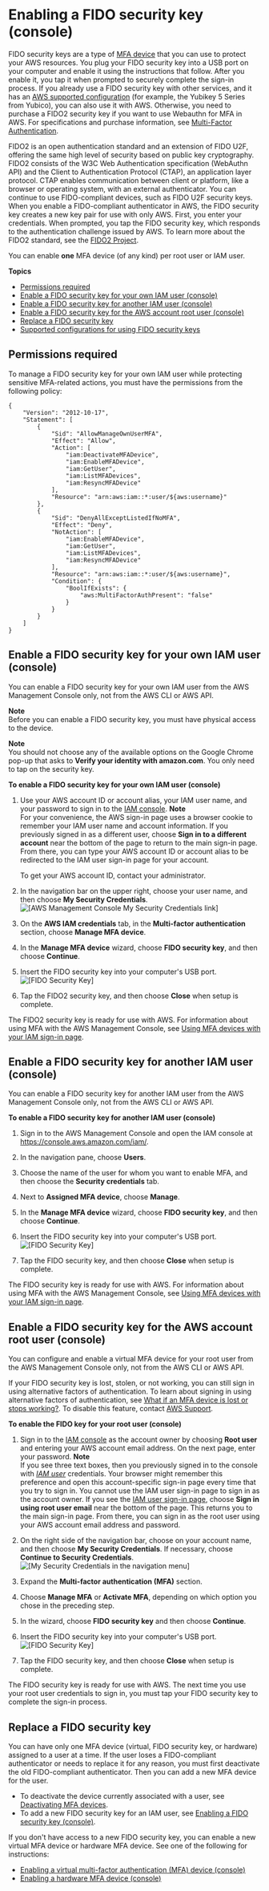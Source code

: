 # Enabling a FIDO security key \(console\)<a name="id_credentials_mfa_enable_fido"></a>

FIDO security keys are a type of [MFA device](id_credentials_mfa.md) that you can use to protect your AWS resources\. You plug your FIDO security key into a USB port on your computer and enable it using the instructions that follow\. After you enable it, you tap it when prompted to securely complete the sign\-in process\. If you already use a FIDO security key with other services, and it has an [AWS supported configuration](id_credentials_mfa_fido_supported_configurations.md) \(for example, the Yubikey 5 Series from Yubico\), you can also use it with AWS\. Otherwise, you need to purchase a FIDO2 security key if you want to use Webauthn for MFA in AWS\. For specifications and purchase information, see [Multi\-Factor Authentication](http://aws.amazon.com/iam/details/mfa/)\.

FIDO2 is an open authentication standard and an extension of FIDO U2F, offering the same high level of security based on public key cryptography\. FIDO2 consists of the W3C Web Authentication specification \(WebAuthn API\) and the Client to Authentication Protocol \(CTAP\), an application layer protocol\. CTAP enables communication between client or platform, like a browser or operating system, with an external authenticator\. You can continue to use FIDO\-compliant devices, such as FIDO U2F security keys\. When you enable a FIDO\-compliant authenticator in AWS, the FIDO security key creates a new key pair for use with only AWS\. First, you enter your credentials\. When prompted, you tap the FIDO security key, which responds to the authentication challenge issued by AWS\. To learn more about the FIDO2 standard, see the [FIDO2 Project](https://en.wikipedia.org/wiki/FIDO2_Project)\.

You can enable **one** MFA device \(of any kind\) per root user or IAM user\. 

**Topics**
+ [Permissions required](#enable-fido-mfa-for-iam-user-permissions-required)
+ [Enable a FIDO security key for your own IAM user \(console\)](#enable-fido-mfa-for-own-iam-user)
+ [Enable a FIDO security key for another IAM user \(console\)](#enable-fido-mfa-for-iam-user)
+ [Enable a FIDO security key for the AWS account root user \(console\)](#enable-fido-mfa-for-root)
+ [Replace a FIDO security key](#replace-fido-mfa)
+ [Supported configurations for using FIDO security keys](id_credentials_mfa_fido_supported_configurations.md)

## Permissions required<a name="enable-fido-mfa-for-iam-user-permissions-required"></a>

To manage a FIDO security key for your own IAM user while protecting sensitive MFA\-related actions, you must have the permissions from the following policy:

```
{
    "Version": "2012-10-17",
    "Statement": [
        {
            "Sid": "AllowManageOwnUserMFA",
            "Effect": "Allow",
            "Action": [
                "iam:DeactivateMFADevice",
                "iam:EnableMFADevice",
                "iam:GetUser",
                "iam:ListMFADevices",
                "iam:ResyncMFADevice"
            ],
            "Resource": "arn:aws:iam::*:user/${aws:username}"
        },
        {
            "Sid": "DenyAllExceptListedIfNoMFA",
            "Effect": "Deny",
            "NotAction": [
                "iam:EnableMFADevice",
                "iam:GetUser",
                "iam:ListMFADevices",
                "iam:ResyncMFADevice"
            ],
            "Resource": "arn:aws:iam::*:user/${aws:username}",
            "Condition": {
                "BoolIfExists": {
                    "aws:MultiFactorAuthPresent": "false"
                }
            }
        }
    ]
}
```

## Enable a FIDO security key for your own IAM user \(console\)<a name="enable-fido-mfa-for-own-iam-user"></a>

You can enable a FIDO security key for your own IAM user from the AWS Management Console only, not from the AWS CLI or AWS API\.

**Note**  
Before you can enable a FIDO security key, you must have physical access to the device\.

**Note**  
You should not choose any of the available options on the Google Chrome pop\-up that asks to **Verify your identity with amazon\.com**\. You only need to tap on the security key\.

**To enable a FIDO security key for your own IAM user \(console\)**

1. Use your AWS account ID or account alias, your IAM user name, and your password to sign in to the [IAM console](https://console.aws.amazon.com/iam)\.
**Note**  
For your convenience, the AWS sign\-in page uses a browser cookie to remember your IAM user name and account information\. If you previously signed in as a different user, choose **Sign in to a different account** near the bottom of the page to return to the main sign\-in page\. From there, you can type your AWS account ID or account alias to be redirected to the IAM user sign\-in page for your account\.

   To get your AWS account ID, contact your administrator\.

1. In the navigation bar on the upper right, choose your user name, and then choose **My Security Credentials**\.   
![\[AWS Management Console My Security Credentials link\]](http://docs.aws.amazon.com/IAM/latest/UserGuide/images/security-credentials-user.shared.console.png)

1. On the **AWS IAM credentials** tab, in the **Multi\-factor authentication** section, choose **Manage MFA device**\.

1. In the **Manage MFA device** wizard, choose **FIDO security key**, and then choose **Continue**\.

1. Insert the FIDO security key into your computer's USB port\.  
![\[FIDO Security Key\]](http://docs.aws.amazon.com/IAM/latest/UserGuide/images/u2f-key.png)

1. Tap the FIDO2 security key, and then choose **Close** when setup is complete\. 

The FIDO2 security key is ready for use with AWS\. For information about using MFA with the AWS Management Console, see [Using MFA devices with your IAM sign\-in page](console_sign-in-mfa.md)\.

## Enable a FIDO security key for another IAM user \(console\)<a name="enable-fido-mfa-for-iam-user"></a>

You can enable a FIDO security key for another IAM user from the AWS Management Console only, not from the AWS CLI or AWS API\.

**To enable a FIDO security key for another IAM user \(console\)**

1. Sign in to the AWS Management Console and open the IAM console at [https://console\.aws\.amazon\.com/iam/](https://console.aws.amazon.com/iam/)\.

1. In the navigation pane, choose **Users**\.

1. Choose the name of the user for whom you want to enable MFA, and then choose the **Security credentials** tab\.

1. Next to **Assigned MFA device**, choose **Manage**\.

1. In the **Manage MFA device** wizard, choose **FIDO security key**, and then choose **Continue**\.

1. Insert the FIDO security key into your computer's USB port\.  
![\[FIDO Security Key\]](http://docs.aws.amazon.com/IAM/latest/UserGuide/images/u2f-key.png)

1. Tap the FIDO security key, and then choose **Close** when setup is complete\. 

The FIDO security key is ready for use with AWS\. For information about using MFA with the AWS Management Console, see [Using MFA devices with your IAM sign\-in page](console_sign-in-mfa.md)\.

## Enable a FIDO security key for the AWS account root user \(console\)<a name="enable-fido-mfa-for-root"></a>

You can configure and enable a virtual MFA device for your root user from the AWS Management Console only, not from the AWS CLI or AWS API\. 

If your FIDO security key is lost, stolen, or not working, you can still sign in using alternative factors of authentication\. To learn about signing in using alternative factors of authentication, see [What if an MFA device is lost or stops working?](id_credentials_mfa_lost-or-broken.md)\. To disable this feature, contact [AWS Support](https://console.aws.amazon.com/support/home#/)\.<a name="enable_fido_root"></a>

**To enable the FIDO key for your root user \(console\)**

1. Sign in to the [IAM console](https://console.aws.amazon.com/iam/) as the account owner by choosing **Root user** and entering your AWS account email address\. On the next page, enter your password\.
**Note**  
If you see three text boxes, then you previously signed in to the console with *[IAM user](https://docs.aws.amazon.com/IAM/latest/UserGuide/id_users.html)* credentials\. Your browser might remember this preference and open this account\-specific sign\-in page every time that you try to sign in\. You cannot use the IAM user sign\-in page to sign in as the account owner\. If you see the [IAM user sign\-in page](https://docs.aws.amazon.com/IAM/latest/UserGuide/console.html#user-sign-in-page), choose **Sign in using root user email** near the bottom of the page\. This returns you to the main sign\-in page\. From there, you can sign in as the root user using your AWS account email address and password\.

1. On the right side of the navigation bar, choose on your account name, and then choose **My Security Credentials**\. If necessary, choose **Continue to Security Credentials**\.  
![\[My Security Credentials in the navigation menu\]](http://docs.aws.amazon.com/IAM/latest/UserGuide/images/security-credentials-root.shared.console.png)

1. Expand the **Multi\-factor authentication \(MFA\)** section\.

1. Choose **Manage MFA** or **Activate MFA**, depending on which option you chose in the preceding step\.

1. In the wizard, choose **FIDO security key** and then choose **Continue**\.

1. Insert the FIDO security key into your computer's USB port\.  
![\[FIDO Security Key\]](http://docs.aws.amazon.com/IAM/latest/UserGuide/images/u2f-key.png)

1. Tap the FIDO security key, and then choose **Close** when setup is complete\. 

The FIDO security key is ready for use with AWS\. The next time you use your root user credentials to sign in, you must tap your FIDO security key to complete the sign\-in process\.

## Replace a FIDO security key<a name="replace-fido-mfa"></a>

You can have only one MFA device \(virtual, FIDO security key, or hardware\) assigned to a user at a time\. If the user loses a FIDO\-compliant authenticator or needs to replace it for any reason, you must first deactivate the old FIDO\-compliant authenticator\. Then you can add a new MFA device for the user\.
+ To deactivate the device currently associated with a user, see [Deactivating MFA devices](id_credentials_mfa_disable.md)\.
+ To add a new FIDO security key for an IAM user, see [Enabling a FIDO security key \(console\)](#id_credentials_mfa_enable_fido)\.

If you don't have access to a new FIDO security key, you can enable a new virtual MFA device or hardware MFA device\. See one of the following for instructions:
+ [Enabling a virtual multi\-factor authentication \(MFA\) device \(console\)](id_credentials_mfa_enable_virtual.md) 
+ [Enabling a hardware MFA device \(console\)](id_credentials_mfa_enable_physical.md) 